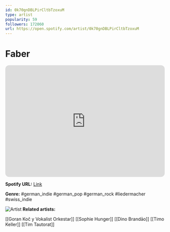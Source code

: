 ```yaml
---
id: 0k70gnDBLPirCltbTzoxuM
type: artist
popularity: 59
followers: 172060
url: https://open.spotify.com/artist/0k70gnDBLPirCltbTzoxuM
---
```

# Faber

<iframe style="border-radius:12px" src="https://open.spotify.com/embed/artist/0k70gnDBLPirCltbTzoxuM" width="100%" height="352" frameBorder="0" allowfullscreen="" allow="autoplay; clipboard-write; encrypted-media; fullscreen; picture-in-picture" loading="lazy"></iframe>

**Spotify URL:** [Link](https://open.spotify.com/artist/0k70gnDBLPirCltbTzoxuM)

**Genre:**  #german_indie #german_pop #german_rock #liedermacher #swiss_indie

![Artist](https://i.scdn.co/image/ab6761610000e5eb40dd2db886ff1c23c43f7db7)
**Related artists:**

[[Goran Koč y Vokalist Orkestar]]
[[Sophie Hunger]]
[[Dino Brandāo]]
[[Timo Keller]]
[[Tim Tautorat]]
